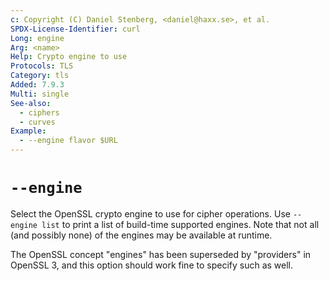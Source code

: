 ```yaml
---
c: Copyright (C) Daniel Stenberg, <daniel@haxx.se>, et al.
SPDX-License-Identifier: curl
Long: engine
Arg: <name>
Help: Crypto engine to use
Protocols: TLS
Category: tls
Added: 7.9.3
Multi: single
See-also:
  - ciphers
  - curves
Example:
  - --engine flavor $URL
---
```


# `--engine`

Select the OpenSSL crypto engine to use for cipher operations. Use `--engine
list` to print a list of build-time supported engines. Note that not all (and
possibly none) of the engines may be available at runtime.

The OpenSSL concept "engines" has been superseded by "providers" in OpenSSL 3,
and this option should work fine to specify such as well.

